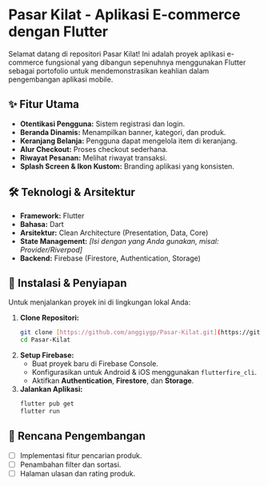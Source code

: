 # Pasar Kilat - Aplikasi E-commerce dengan Flutter

Selamat datang di repositori Pasar Kilat! Ini adalah proyek aplikasi e-commerce fungsional yang dibangun sepenuhnya menggunakan Flutter sebagai portofolio untuk mendemonstrasikan keahlian dalam pengembangan aplikasi mobile.

## ✨ Fitur Utama
- **Otentikasi Pengguna:** Sistem registrasi dan login.
- **Beranda Dinamis:** Menampilkan banner, kategori, dan produk.
- **Keranjang Belanja:** Pengguna dapat mengelola item di keranjang.
- **Alur Checkout:** Proses checkout sederhana.
- **Riwayat Pesanan:** Melihat riwayat transaksi.
- **Splash Screen & Ikon Kustom:** Branding aplikasi yang konsisten.

## 🛠️ Teknologi & Arsitektur
- **Framework:** Flutter
- **Bahasa:** Dart
- **Arsitektur:** Clean Architecture (Presentation, Data, Core)
- **State Management:** *[Isi dengan yang Anda gunakan, misal: Provider/Riverpod]*
- **Backend:** Firebase (Firestore, Authentication, Storage)

## 🚀 Instalasi & Penyiapan
Untuk menjalankan proyek ini di lingkungan lokal Anda:

1.  **Clone Repositori:**
    ```bash
    git clone [https://github.com/anggiygp/Pasar-Kilat.git](https://github.com/anggiygp/Pasar-Kilat.git)
    cd Pasar-Kilat
    ```
2.  **Setup Firebase:**
    * Buat proyek baru di Firebase Console.
    * Konfigurasikan untuk Android & iOS menggunakan `flutterfire_cli`.
    * Aktifkan **Authentication**, **Firestore**, dan **Storage**.
3.  **Jalankan Aplikasi:**
    ```bash
    flutter pub get
    flutter run
    ```

## 🎯 Rencana Pengembangan
- [ ] Implementasi fitur pencarian produk.
- [ ] Penambahan filter dan sortasi.
- [ ] Halaman ulasan dan rating produk.